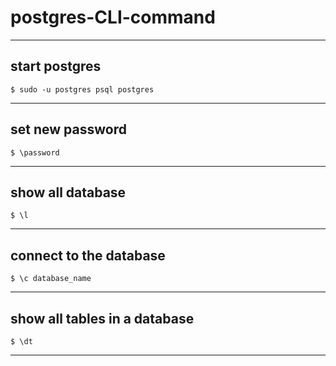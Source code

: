 # postgres-CLI-command
---

## start postgres

```shell
$ sudo -u postgres psql postgres
```

---

## set new password

```
$ \password
```
---
## show all database
```
$ \l
```
---
 
 ## connect to the database
 ```
 $ \c database_name
 ```
 ---
##  show all tables in a database
```
$ \dt
```
---
